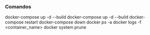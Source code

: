 ### Comandos
docker-compose up -d --build
docker-compose up -d --build <service>
docker-compose restart
docker-compose down
docker ps -a
docker logs -f <container_name>
docker system prune
